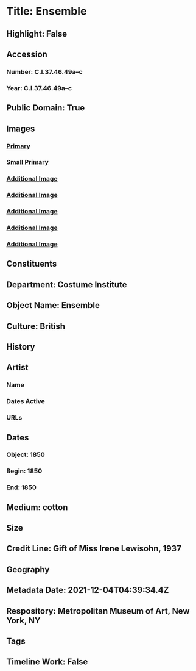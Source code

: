 # Title: Ensemble
## Highlight: False
## Accession
### Number: C.I.37.46.49a–c
### Year: C.I.37.46.49a–c
## Public Domain: True
## Images
### [Primary](https://images.metmuseum.org/CRDImages/ci/original/CI37.46.49a_F.jpg)
### [Small Primary](https://images.metmuseum.org/CRDImages/ci/web-large/CI37.46.49a_F.jpg)
### [Additional Image](https://images.metmuseum.org/CRDImages/ci/original/CI37.46.49a_B.jpg)
### [Additional Image](https://images.metmuseum.org/CRDImages/ci/original/CI37.46.49b_F.jpg)
### [Additional Image](https://images.metmuseum.org/CRDImages/ci/original/CI37.46.49b_B.jpg)
### [Additional Image](https://images.metmuseum.org/CRDImages/ci/original/CI37.46.49c.jpg)
### [Additional Image](https://images.metmuseum.org/CRDImages/ci/original/SaS_005S&SE_138457.jpg)
## Constituents
## Department: Costume Institute
## Object Name: Ensemble
## Culture: British
## History
## Artist
### Name
### Dates Active
### URLs
## Dates
### Object: 1850
### Begin: 1850
### End: 1850
## Medium: cotton
## Size
## Credit Line: Gift of Miss Irene Lewisohn, 1937
## Geography
## Metadata Date: 2021-12-04T04:39:34.4Z
## Respository: Metropolitan Museum of Art, New York, NY
## Tags
## Timeline Work: False